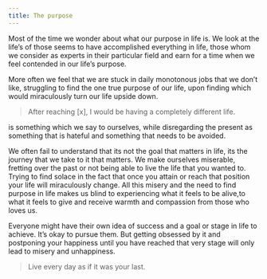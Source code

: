 ```yaml
---
title: The purpose
---
```


Most of the time we wonder about what our purpose in life is. We look at the life’s of those seems to have accomplished everything in life, those whom we consider as experts in their particular field and earn for a time when we feel contended in our life’s purpose. 

More often we feel that we are stuck in daily monotonous jobs that we don’t like, struggling to find the one true purpose of our life, upon finding which would miraculously turn our life upside down. 

> After reaching [x], I would be having a completely different life.

is something which we say to ourselves, while disregarding the present as something that is hateful and something that needs to be avoided.

We often fail to understand that its not the goal that matters in life, its the journey that we take to it that matters. We make ourselves miserable, fretting over the past or not being able to live the life that you wanted to. Trying to find solace in the fact that once you attain or reach that position your life will miraculously change. All this misery and the need to find purpose in life makes us blind to experiencing what it feels to be alive,to what it feels to give and receive warmth and compassion from those who loves us. 

Everyone might have their own idea of success and a goal or stage in life to achieve. It’s okay to pursue them. But getting obsessed by it and  postponing your happiness until you have reached that very stage will only lead to misery and unhappiness. 

> Live every day as if it was your last. 

